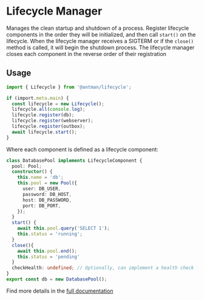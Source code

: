# Lifecycle Manager

Manages the clean startup and shutdown of a process. Register lifecycle components in the order they will be initialized, and then call `start()` on the lifecycle. When the lifecycle manager receives a SIGTERM or if the `close()` method is called, it will begin the shutdown process. The lifecycle manager closes each component in the reverse order of their registration

## Usage

```ts
import { Lifecycle } from '@antman/lifecycle';

if (import.meta.main) {
  const lifecycle = new Lifecycle();
  lifecycle.all(console.log);
  lifecycle.register(db);
  lifecycle.register(webserver);
  lifecycle.register(outbox);
  await lifecycle.start();
}
```

  Where each component is defined as a lifecycle component:

```ts
class DatabasePool implements LifecycleComponent {
  pool: Pool;
  constructor() {
    this.name = 'db';
    this.pool = new Pool({
      user: DB_USER,
      password: DB_HOST,
      host: DB_PASSWORD,
      port: DB_PORT,
    });
  }
  start() {
    await this.pool.query('SELECT 1');
    this.status = 'running';
  }
  close(){
    await this.pool.end();
    this.status = 'pending'
  }
  checkHealth: undefined; // Optionally, can implement a health check for a component.
}
export const db = new DatabasePool();
```

Find more details in the [full documentation](https://jsr.io/@antman/lifecycle/doc)